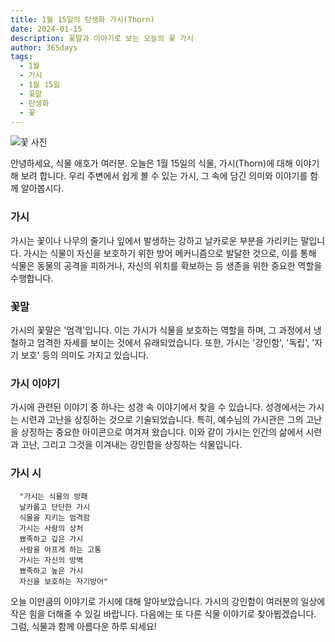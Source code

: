 ```yaml
---
title: 1월 15일의 탄생화 가시(Thorn)
date: 2024-01-15
description: 꽃말과 이야기로 보는 오늘의 꽃 가시
author: 365days
tags:
  - 1월
  - 가시
  - 1월 15일
  - 꽃말
  - 탄생화
  - 꽃
---
```

![꽃 사진](https://cdn.pixabay.com/photo/2016/11/12/14/06/spur-1818848_640.jpg#center)

안녕하세요, 식물 애호가 여러분. 오늘은 1월 15일의 식물, 가시(Thorn)에 대해 이야기해 보려 합니다. 우리 주변에서 쉽게 볼 수 있는 가시, 그 속에 담긴 의미와 이야기를 함께 알아봅시다.

### 가시
가시는 꽃이나 나무의 줄기나 잎에서 발생하는 강하고 날카로운 부분을 가리키는 말입니다. 가시는 식물이 자신을 보호하기 위한 방어 메커니즘으로 발달한 것으로, 이를 통해 식물은 동물의 공격을 피하거나, 자신의 위치를 확보하는 등 생존을 위한 중요한 역할을 수행합니다.

### 꽃말
가시의 꽃말은 '엄격'입니다. 이는 가시가 식물을 보호하는 역할을 하며, 그 과정에서 냉철하고 엄격한 자세를 보이는 것에서 유래되었습니다. 또한, 가시는 '강인함', '독립', '자기 보호' 등의 의미도 가지고 있습니다.

### 가시 이야기
가시에 관련된 이야기 중 하나는 성경 속 이야기에서 찾을 수 있습니다. 성경에서는 가시는 시련과 고난을 상징하는 것으로 기술되었습니다. 특히, 예수님의 가시관은 그의 고난을 상징하는 중요한 아이콘으로 여겨져 왔습니다. 이와 같이 가시는 인간의 삶에서 시련과 고난, 그리고 그것을 이겨내는 강인함을 상징하는 식물입니다.

### 가시 시

      "가시는 식물의 방패
      날카롭고 단단한 가시
      식물을 지키는 엄격함
      가시는 사람의 상처
      뾰족하고 깊은 가시
      사람을 아프게 하는 고통
      가시는 자신의 방벽
      뾰족하고 높은 가시
      자신을 보호하는 자기방어"
오늘 이만큼의 이야기로 가시에 대해 알아보았습니다. 가시의 강인함이 여러분의 일상에 작은 힘을 더해줄 수 있길 바랍니다. 다음에는 또 다른 식물 이야기로 찾아뵙겠습니다. 그럼, 식물과 함께 아름다운 하루 되세요!
